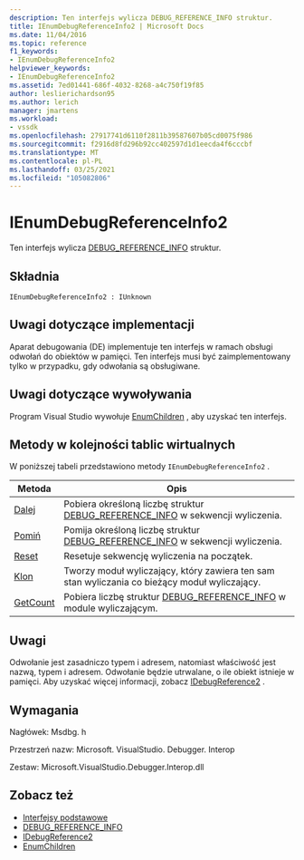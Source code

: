 ```yaml
---
description: Ten interfejs wylicza DEBUG_REFERENCE_INFO struktur.
title: IEnumDebugReferenceInfo2 | Microsoft Docs
ms.date: 11/04/2016
ms.topic: reference
f1_keywords:
- IEnumDebugReferenceInfo2
helpviewer_keywords:
- IEnumDebugReferenceInfo2
ms.assetid: 7ed01441-686f-4032-8268-a4c750f19f85
author: leslierichardson95
ms.author: lerich
manager: jmartens
ms.workload:
- vssdk
ms.openlocfilehash: 27917741d6110f2811b39587607b05cd0075f986
ms.sourcegitcommit: f2916d8fd296b92cc402597d1d1eecda4f6cccbf
ms.translationtype: MT
ms.contentlocale: pl-PL
ms.lasthandoff: 03/25/2021
ms.locfileid: "105082806"
---
```

# <a name="ienumdebugreferenceinfo2"></a>IEnumDebugReferenceInfo2
Ten interfejs wylicza [DEBUG_REFERENCE_INFO](../../../extensibility/debugger/reference/debug-reference-info.md) struktur.

## <a name="syntax"></a>Składnia

```
IEnumDebugReferenceInfo2 : IUnknown
```

## <a name="notes-for-implementers"></a>Uwagi dotyczące implementacji
 Aparat debugowania (DE) implementuje ten interfejs w ramach obsługi odwołań do obiektów w pamięci. Ten interfejs musi być zaimplementowany tylko w przypadku, gdy odwołania są obsługiwane.

## <a name="notes-for-callers"></a>Uwagi dotyczące wywoływania
 Program Visual Studio wywołuje [EnumChildren](../../../extensibility/debugger/reference/idebugreference2-enumchildren.md) , aby uzyskać ten interfejs.

## <a name="methods-in-vtable-order"></a>Metody w kolejności tablic wirtualnych
 W poniższej tabeli przedstawiono metody `IEnumDebugReferenceInfo2` .

|Metoda|Opis|
|------------|-----------------|
|[Dalej](../../../extensibility/debugger/reference/ienumdebugreferenceinfo2-next.md)|Pobiera określoną liczbę struktur [DEBUG_REFERENCE_INFO](../../../extensibility/debugger/reference/debug-reference-info.md) w sekwencji wyliczenia.|
|[Pomiń](../../../extensibility/debugger/reference/ienumdebugreferenceinfo2-skip.md)|Pomija określoną liczbę struktur [DEBUG_REFERENCE_INFO](../../../extensibility/debugger/reference/debug-reference-info.md) w sekwencji wyliczenia.|
|[Reset](../../../extensibility/debugger/reference/ienumdebugreferenceinfo2-reset.md)|Resetuje sekwencję wyliczenia na początek.|
|[Klon](../../../extensibility/debugger/reference/ienumdebugreferenceinfo2-clone.md)|Tworzy moduł wyliczający, który zawiera ten sam stan wyliczania co bieżący moduł wyliczający.|
|[GetCount](../../../extensibility/debugger/reference/ienumdebugreferenceinfo2-getcount.md)|Pobiera liczbę struktur [DEBUG_REFERENCE_INFO](../../../extensibility/debugger/reference/debug-reference-info.md) w module wyliczającym.|

## <a name="remarks"></a>Uwagi
 Odwołanie jest zasadniczo typem i adresem, natomiast właściwość jest nazwą, typem i adresem. Odwołanie będzie utrwalane, o ile obiekt istnieje w pamięci. Aby uzyskać więcej informacji, zobacz [IDebugReference2](../../../extensibility/debugger/reference/idebugreference2.md) .

## <a name="requirements"></a>Wymagania
 Nagłówek: Msdbg. h

 Przestrzeń nazw: Microsoft. VisualStudio. Debugger. Interop

 Zestaw: Microsoft.VisualStudio.Debugger.Interop.dll

## <a name="see-also"></a>Zobacz też
- [Interfejsy podstawowe](../../../extensibility/debugger/reference/core-interfaces.md)
- [DEBUG_REFERENCE_INFO](../../../extensibility/debugger/reference/debug-reference-info.md)
- [IDebugReference2](../../../extensibility/debugger/reference/idebugreference2.md)
- [EnumChildren](../../../extensibility/debugger/reference/idebugreference2-enumchildren.md)
